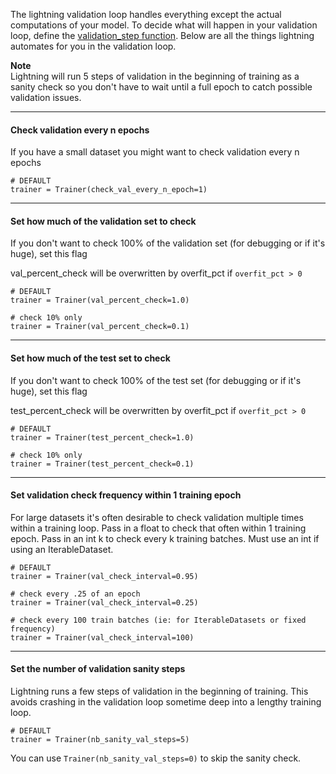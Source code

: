 The lightning validation loop handles everything except the actual computations of your model. To decide what will happen in your validation loop, define the [validation_step function](https://williamfalcon.github.io/pytorch-lightning/LightningModule/RequiredTrainerInterface/#validation_step).
Below are all the things lightning automates for you in the validation loop.

**Note**   
Lightning will run 5 steps of validation in the beginning of training as a sanity check so you don't have to wait until a full epoch to catch possible validation issues.


---
#### Check validation every n epochs
If you have a small dataset you might want to check validation every n epochs
``` {.python}
# DEFAULT
trainer = Trainer(check_val_every_n_epoch=1)
```

---
#### Set how much of the validation set to check 
If you don't want to check 100% of the validation set (for debugging or if it's huge), set this flag

val_percent_check will be overwritten by overfit_pct if `overfit_pct > 0`

``` {.python}
# DEFAULT
trainer = Trainer(val_percent_check=1.0)

# check 10% only
trainer = Trainer(val_percent_check=0.1)
```

---
#### Set how much of the test set to check 
If you don't want to check 100% of the test set (for debugging or if it's huge), set this flag

test_percent_check will be overwritten by overfit_pct if `overfit_pct > 0`

``` {.python}
# DEFAULT
trainer = Trainer(test_percent_check=1.0)

# check 10% only
trainer = Trainer(test_percent_check=0.1)
```

---
####  Set validation check frequency within 1 training epoch
For large datasets it's often desirable to check validation multiple times within a training loop.
Pass in a float to check that often within 1 training epoch.
Pass in an int k to check every k training batches. Must use an int if using 
an IterableDataset.
 
``` {.python}
# DEFAULT
trainer = Trainer(val_check_interval=0.95)

# check every .25 of an epoch 
trainer = Trainer(val_check_interval=0.25)

# check every 100 train batches (ie: for IterableDatasets or fixed frequency)
trainer = Trainer(val_check_interval=100)
```

---
####  Set the number of validation sanity steps
Lightning runs a few steps of validation in the beginning of training. This avoids crashing in the validation loop sometime deep into a lengthy training loop.
``` {.python}
# DEFAULT
trainer = Trainer(nb_sanity_val_steps=5)
```

You can use `Trainer(nb_sanity_val_steps=0)` to skip the sanity check.
